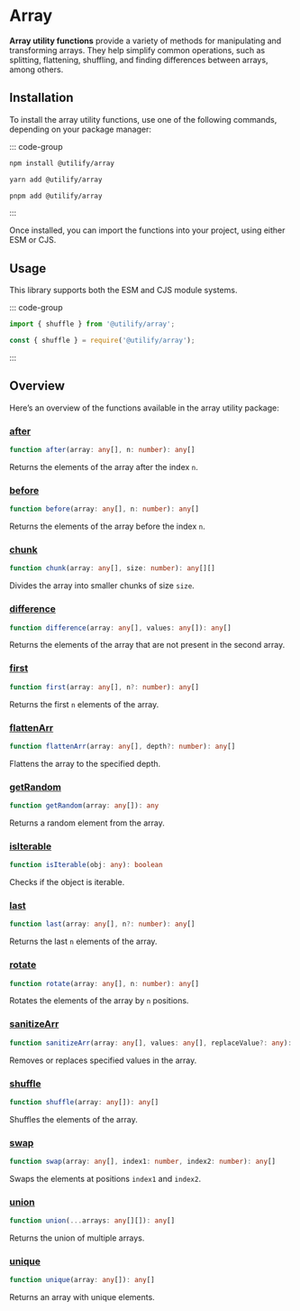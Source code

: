 # Array <Badge type="tip" text="1.0.4" />

**Array utility functions** provide a variety of methods for manipulating and transforming arrays. They help simplify common operations, such as splitting, flattening, shuffling, and finding differences between arrays, among others.

## Installation

To install the array utility functions, use one of the following commands, depending on your package manager:

::: code-group
```bash [npm]
npm install @utilify/array
```

```bash [yarn]
yarn add @utilify/array
```

```bash [pnpm]
pnpm add @utilify/array
```
:::

Once installed, you can import the functions into your project, using either ESM or CJS.

## Usage

This library supports both the ESM and CJS module systems.

::: code-group

```typescript [esm]
import { shuffle } from '@utilify/array'; 
```

```javascript [cjs]
const { shuffle } = require('@utilify/array');  
```
:::

## Overview

Here’s an overview of the functions available in the array utility package:

### [after](./after.md)  
```typescript  
function after(array: any[], n: number): any[]  
```  
Returns the elements of the array after the index `n`.  

### [before](./before.md)  
```typescript  
function before(array: any[], n: number): any[]  
```  
Returns the elements of the array before the index `n`.  

### [chunk](./chunk.md)  
```typescript  
function chunk(array: any[], size: number): any[][]  
```  
Divides the array into smaller chunks of size `size`.  

### [difference](./difference.md)  
```typescript  
function difference(array: any[], values: any[]): any[]  
```  
Returns the elements of the array that are not present in the second array.  

### [first](./first.md)  
```typescript  
function first(array: any[], n?: number): any[]  
```  
Returns the first `n` elements of the array.  

### [flattenArr](./flattenArr.md)  
```typescript  
function flattenArr(array: any[], depth?: number): any[]  
```  
Flattens the array to the specified depth.  

### [getRandom](./getRandom.md)  
```typescript  
function getRandom(array: any[]): any  
```  
Returns a random element from the array.  

### [isIterable](./isIterable.md)  
```typescript  
function isIterable(obj: any): boolean  
```  
Checks if the object is iterable.  

### [last](./last.md)  
```typescript  
function last(array: any[], n?: number): any[]  
```  
Returns the last `n` elements of the array.  

### [rotate](./rotate.md)  
```typescript  
function rotate(array: any[], n: number): any[]  
```  
Rotates the elements of the array by `n` positions.  

### [sanitizeArr](./sanitizeArr.md)  
```typescript  
function sanitizeArr(array: any[], values: any[], replaceValue?: any): any[]  
```  
Removes or replaces specified values in the array.  

### [shuffle](./shuffle.md)  
```typescript  
function shuffle(array: any[]): any[]  
```  
Shuffles the elements of the array.  

### [swap](./swap.md)  
```typescript  
function swap(array: any[], index1: number, index2: number): any[]  
```  
Swaps the elements at positions `index1` and `index2`.  

### [union](./union.md)  
```typescript  
function union(...arrays: any[][]): any[]  
```  
Returns the union of multiple arrays.  

### [unique](./unique.md)  
```typescript  
function unique(array: any[]): any[]  
```  
Returns an array with unique elements.